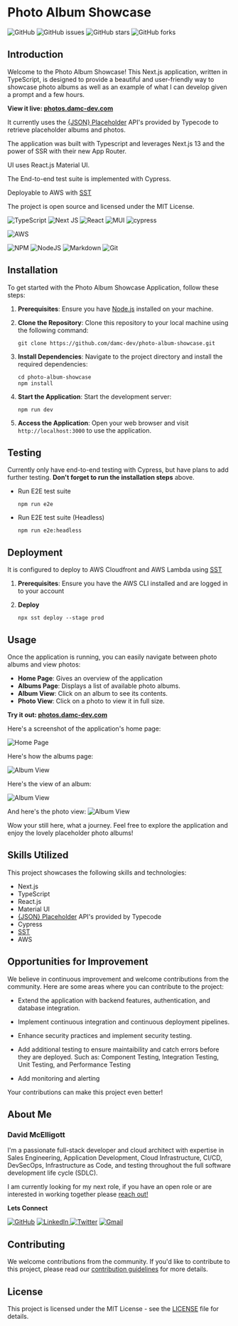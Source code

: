 # Photo Album Showcase

![GitHub](https://img.shields.io/github/license/damc-dev/photo-album-showcase)
![GitHub issues](https://img.shields.io/github/issues/damc-dev/photo-album-showcase)
![GitHub stars](https://img.shields.io/github/stars/damc-dev/photo-album-showcase)
![GitHub forks](https://img.shields.io/github/forks/damc-dev/photo-album-showcase)

## Introduction

Welcome to the Photo Album Showcase! This Next.js application, written in TypeScript, is designed to provide a beautiful and user-friendly way to showcase photo albums as well as an example of what I can develop given a prompt and a few hours.

**View it live: [photos.damc-dev.com](https://photos.damc-dev.com)**

It currently uses the [{JSON} Placeholder](https://jsonplaceholder.typicode.com/) API's provided by Typecode to retrieve placeholder albums and photos.

The application was built with Typescript and leverages Next.js 13 and the power of SSR with their new App Router. 

UI uses React.js Material UI.

The End-to-end test suite is implemented with Cypress.

Deployable to AWS with [SST](https://sst.dev/)

The project is open source and licensed under the MIT License.

![TypeScript](https://img.shields.io/badge/typescript-%23007ACC.svg?style=for-the-badge&logo=typescript&logoColor=white)
![Next JS](https://img.shields.io/badge/Next-black?style=for-the-badge&logo=next.js&logoColor=white)
![React](https://img.shields.io/badge/react-%2320232a.svg?style=for-the-badge&logo=react&logoColor=%2361DAFB)
![MUI](https://img.shields.io/badge/MUI-%230081CB.svg?style=for-the-badge&logo=mui&logoColor=white)
![cypress](https://img.shields.io/badge/-cypress-%23E5E5E5?style=for-the-badge&logo=cypress&logoColor=058a5e)

![AWS](https://img.shields.io/badge/AWS-%23FF9900.svg?style=for-the-badge&logo=amazon-aws&logoColor=white)

![NPM](https://img.shields.io/badge/NPM-%23CB3837.svg?style=for-the-badge&logo=npm&logoColor=white)
![NodeJS](https://img.shields.io/badge/node.js-6DA55F?style=for-the-badge&logo=node.js&logoColor=white)
![Markdown](https://img.shields.io/badge/markdown-%23000000.svg?style=for-the-badge&logo=markdown&logoColor=white)
![Git](https://img.shields.io/badge/git-%23F05033.svg?style=for-the-badge&logo=git&logoColor=white)

## Installation

To get started with the Photo Album Showcase Application, follow these steps:

1. **Prerequisites**: Ensure you have [Node.js](https://nodejs.org/) installed on your machine.

2. **Clone the Repository**: Clone this repository to your local machine using the following command:
   ```shell
   git clone https://github.com/damc-dev/photo-album-showcase.git
   ```

3. **Install Dependencies**: Navigate to the project directory and install the required dependencies:
   ```shell
   cd photo-album-showcase
   npm install
   ```

4. **Start the Application**: Start the development server:
   ```shell
   npm run dev
   ```

5. **Access the Application**: Open your web browser and visit `http://localhost:3000` to use the application.

## Testing

Currently only have end-to-end testing with Cypress, but have plans to add further testing.  **Don't forget to run the installation steps** above.

* Run E2E test suite
    ```shell
    npm run e2e
    ```

* Run E2E test suite (Headless)
    ```shell
    npm run e2e:headless
    ```

## Deployment

It is configured to deploy to AWS Cloudfront and AWS Lambda using [SST](https://sst.dev/)

1. **Prerequisites**: Ensure you have the AWS CLI installed and are logged in to your account

2. **Deploy**
    ```shell
    npx sst deploy --stage prod
    ```

## Usage

Once the application is running, you can easily navigate between photo albums and view photos:

- **Home Page**: Gives an overview of the application
- **Albums Page**: Displays a list of available photo albums.
- **Album View**: Click on an album to see its contents.
- **Photo View**: Click on a photo to view it in full size.

**Try it out: [photos.damc-dev.com](https://photos.damc-dev.com)**

Here's a screenshot of the application's home page:

![Home Page](/images/homepage.png)

Here's how the albums page:

![Album View](/images/albumspage.png)

Here's the view of an album:

![Album View](/images/albumview.png)


And here's the photo view:
![Album View](/images/photoview.png)


Wow your still here, what a journey.  Feel free to explore the application and enjoy the lovely placeholder photo albums!

## Skills Utilized

This project showcases the following skills and technologies:

- Next.js
- TypeScript
- React.js
- Material UI
- [{JSON} Placeholder](https://jsonplaceholder.typicode.com/) API's provided by Typecode 
- Cypress
- [SST](https://sst.dev/)
- AWS

## Opportunities for Improvement

We believe in continuous improvement and welcome contributions from the community. Here are some areas where you can contribute to the project:

- Extend the application with backend features, authentication, and database integration.

- Implement continuous integration and continuous deployment pipelines.

- Enhance security practices and implement security testing.

- Add additional testing to ensure maintaibility and catch errors before they are deployed.  Such as: Component Testing, Integration Testing, Unit Testing, and Performance Testing

- Add monitoring and alerting

Your contributions can make this project even better!

## About Me

### David McElligott

I'm a passionate full-stack developer and cloud architect with expertise in Sales Engineering, Application Development, Cloud Infrastructure, CI/CD, DevSecOps, Infrastructure as Code, and testing throughout the full software development life cycle (SDLC). 

I am currently looking for my next role, if you have an open role or are interested in working together please [reach out!](mailto:damc.dev@gmail.com)

**Lets Connect**

[![GitHub](https://img.shields.io/badge/github-%23121011.svg?style=for-the-badge&logo=github&logoColor=white)](https://github.com/damc-dev) 
[![LinkedIn](https://img.shields.io/badge/linkedin-%230077B5.svg?style=for-the-badge&logo=linkedin&logoColor=white)
](https://www.linkedin.com/in/damcelligott)
[![Twitter](https://img.shields.io/badge/Twitter-%231DA1F2.svg?style=for-the-badge&logo=Twitter&logoColor=white)](https://twitter.com/damcelligott)
[![Gmail](https://img.shields.io/badge/Gmail-D14836?style=for-the-badge&logo=gmail&logoColor=white)](mailto:damc.dev@gmail.com)

## Contributing

We welcome contributions from the community. If you'd like to contribute to this project, please read our [contribution guidelines](CONTRIBUTING.md) for more details.

## License

This project is licensed under the MIT License - see the [LICENSE](LICENSE) file for details.